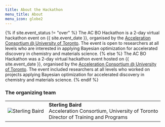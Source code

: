 ```yaml
---
title: About the Hackathon
menu_title: About
menu_icon: globe2
---
```


{% if site.event_status != "over" %}
The AC BO Hackathon is a 2-day virtual hackathon event on {{ site.event_date }}, organised by the [Acceleration Consortium @ University of Toronto](https://acceleration.utoronto.ca/). The event is open to researchers at all levels who are interested in applying Bayesian optimization for accelerated discovery in chemistry and materials science.
{% else %}
The AC BO Hackathon was a 2-day virtual hackathon event hosted on {{ site.event_date }}, organised by the [Acceleration Consortium @ University of Toronto](https://acceleration.utoronto.ca/). The event included researchers at all levels who worked on projects applying Bayesian optimization for accelerated discovery in chemistry and materials science.
{% endif %}

### The organizing team

<!-- {:.lead}
To contact us about the hackathon, please contact us on Twitter or Slack. -->

<table class="team-list">
    <tr>
        <td>
            <img alt="Sterling Baird" src="https://avatars.githubusercontent.com/u/45469701?s=400&u=ab65e519709791f38a49a44fc03588058407be63&v=4">
        </td>
        <td>
            <strong>Sterling Baird</strong>
            <span class="profile-links">
                <a title="Profile &amp; contact" href="https://acceleration.utoronto.ca/researcher/sterling-baird"><i class="bi bi-person-lines-fill"></i></a>
                <!-- <a title="Website" href="https://jatonline.co.uk/"><i class="bi bi-globe2"></i></a> -->
                <a title="GitHub" href="https://github.com/sgbaird"><i class="bi bi-github"></i></a>
                <a title="Twitter" href="https://twitter.com/JGIBristol"><i class="bi bi-twitter"></i></a>
            </span>
            <br>Acceleration Consortium, University of Toronto
            <br>Director of Training and Programs
        </td>
    </tr>
    <!-- <tr>
        <td>
            <img alt="Andrew White" src="https://pbs.twimg.com/profile_images/1610864530216591361/9_HA-bt8_400x400.jpg">
        </td>
        <td>
            <strong>Andrew White</strong>
             <span class="profile-links">
                <a title="Website" href="https://thewhitelab.org/"><i class="bi bi-globe2"></i></a>
                <a title="GitHub" href="https://github.com/whitead"><i class="bi bi-github"></i></a>
                <a title="Twitter" href="https://twitter.com/andrewwhite01"><i class="bi bi-twitter"></i></a>
            </span>
            <br>University of Rochester, Vial
            <br>Professor, VP of AI
        </td>
    </tr>
    <tr>
        <td>
            <img alt="Kevin Jablonka" src="../assets/kevin.jpg">
        </td>
        <td>
            <strong>Kevin M Jablonka</strong>
            <span class="profile-links">
                <a title="Website" href="https://kjablonka.com/"><i class="bi bi-globe2"></i></a>
                <a title="GitHub" href="https://github.com/kjappelbaum"><i class="bi bi-github"></i></a>
                <a title="Twitter" href="https://twitter.com/kmjablonka"><i class="bi bi-twitter"></i></a>
            </span>
            <br>EPFL
            <br>PhD Student
        </td>
    </tr>
    <tr>
        <td>
            <img alt="KJ Schmidt" src="../assets/kj.jpeg">
        </td>
        <td>
            <strong>KJ Schmidt</strong>
            <span class="profile-links">
                <a title="Website" href="http://kjschmidt.us/"><i class="bi bi-globe2"></i></a>
                <a title="GitHub" href="https://github.com/kjschmidt913"><i class="bi bi-github"></i></a>
                <a title="Twitter" href="https://twitter.com/kj_schmidt"><i class="bi bi-twitter"></i></a>
            </span>
            <br>University of Chicago/Argonne National Lab
            <br>Research Scientist
        </td>
    </tr>
        <tr>
        <td>
            <img alt="Ari Scourtas" src="../assets/ari.JPG">
        </td>
        <td>
            <strong>Aristana Scourtas</strong>
            <span class="profile-links">
                <a title="GitHub" href="https://github.com/ascourtas"><i class="bi bi-github"></i></a>
                <a title="Twitter" href="https://twitter.com/aristana_s"><i class="bi bi-twitter"></i></a>
            </span>
            <br>University of Chicago/Argonne National Lab
            <br>Research Scientist
        </td>
    </tr> -->
</table>
